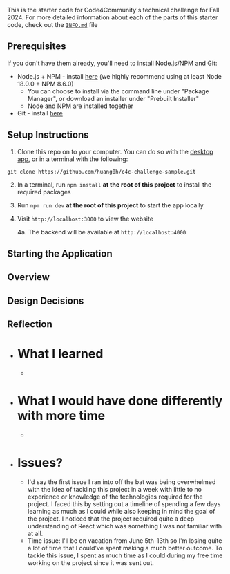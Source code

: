 This is the starter code for Code4Community's technical challenge for Fall 2024. 
For more detailed information about each of the parts of this starter code, check out the [`INFO.md`](INFO.md) file

## Prerequisites

If you don't have them already, you'll need to install Node.js/NPM and Git:
- Node.js + NPM - install [here](https://nodejs.org/en/download/package-manager) (we highly recommend using at least Node 18.0.0 + NPM 8.6.0)
   - You can choose to install via the command line under "Package Manager", or download an installer under "Prebuilt Installer"
   - Node and NPM are installed together
- Git - install [here](https://git-scm.com/downloads)

## Setup Instructions

1. Clone this repo on to your computer. You can do so with the [desktop app](https://desktop.github.com/), or in a terminal with the following:
```
git clone https://github.com/huang0h/c4c-challenge-sample.git
```
2. In a terminal, run `npm install` **at the root of this project** to install the required packages
3. Run `npm run dev` **at the root of this project** to start the app locally
4. Visit `http://localhost:3000` to view the website
    
    4a. The backend will be available at `http://localhost:4000`

## Starting the Application

## Overview

## Design Decisions

## Reflection
- # What I learned
  -
- # What I would have done differently with more time
  -
- # Issues?
  - I'd say the first issue I ran into off the bat was being overwhelmed with the idea of tackling this project in a week with little to no experience or knowledge of the technologies required for the project. I faced this by setting out a timeline of spending a few days learning as much as I could while also keeping in mind the goal of the project. I noticed that the project required quite a deep understanding of React which was something I was not familiar with at all. 
  - Time issue: I'll be on vacation from June 5th-13th so I'm losing quite a lot of time that I could've spent making a much better outcome. To tackle this issue, I spent as much time as I could during my free time working on the project since it was sent out.